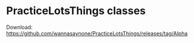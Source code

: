 # PracticeLotsThings classes

Download: https://github.com/wannasaynone/PracticeLotsThings/releases/tag/Alpha
